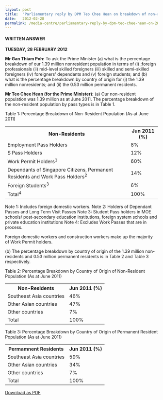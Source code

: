 ```yaml
---
layout: post
title:  "Parliamentary reply by DPM Teo Chee Hean on breakdown of non-resident population"
date:   2012-02-28
permalink: /media-centre/parliamentary-reply-by-dpm-teo-chee-hean-on-28-feb-2012-2
---
```


#### **WRITTEN ANSWER**
**TUESDAY, 28 FEBRUARY 2012**

**Mr Gan Thiam Poh:**
To ask the Prime Minister (a) what is the percentage breakdown of our 1.39 million nonresident population in terms of (i) ;foreign professionals (ii) mid-level skilled foreigners (iii) skilled and semi-skilled foreigners (iv) foreigners' dependants and (v) foreign students; and (b) what is the percentage breakdown by country of origin for (i) the 1.39 million nonresidents; and (ii) the 0.53 million permanent residents.

**Mr Teo Chee Hean (for the Prime Minister):**
(a) Our non-resident population was 1.39 million as at June 2011. The percentage breakdown of the non-resident population by pass types is in Table 1. 

Table 1: Percentage Breakdown of Non-Resident Population (As at June 2011) 


<table class="table-h">
  <tr>
    <th>Non-Residents</th>
    <th>Jun 2011  
(%)</th>
    
 </tr>
 
  <tr>
    <td>Employment Pass Holders</td>
    <td>8%</td>
  </tr>
  
  <tr>
    <td>S Pass Holders</td>
    <td>12%</td>
  </tr>
  
  <tr>
    <td>Work Permit Holders<sup>1</sup></td>
    <td>60%</td>
  </tr>  
  
 <tr>
    <td>Dependants of Singapore Citizens, Permanent Residents and Work Pass Holders<sup>2</sup></td>
    <td>14%</td>
  </tr>
  
 <tr>
    <td>Foreign Students<sup>3</sup></td>
    <td>6%</td>
  </tr> 
  
   <tr>
    <td>Total<sup>4</sup></td>
    <td>100%</td>
  </tr> 
  
  
</table>


Note 1: Includes foreign domestic workers.
Note 2: Holders of Dependant Passes and Long Term Visit Passes
Note 3: Student Pass holders in MOE schools/ post-secondary education institutions, foreign system schools and private education institutions
Note 4: Excludes Work Passes that are in process.

Foreign domestic workers and construction workers make up the majority of Work Permit holders. 

(b) The percentage breakdown by country of origin of the 1.39 million non-residents and 0.53 million permanent residents is in Table 2 and Table 3 respectively.

Table 2: Percentage Breakdown by Country of Origin of Non-Resident Population (As at June 2011)

<table class="table-h">
  <tr>
    <th>Non-Residents</th>
    <th>Jun 2011 (%)</th>
    
 </tr>
 
  <tr>
    <td>Southeast Asia countries</td>
    <td>46%</td>
  </tr>
  
  <tr>
    <td>Other Asian countries</td>
    <td>47%</td>
  </tr>
  
  <tr>
    <td>Other countries</td>
    <td>7%</td>
  </tr>  

<tr>
    <td>Total</td>
    <td>100%</td>
  </tr>  
  
  </table>
  
Table 3: Percentage Breakdown by Country of Origin of Permanent Resident 
Population (As at June 2011)

<table class="table-h">
  <tr>
    <th>Permamnent Residents</th>
    <th>Jun 2011 (%)</th>
    
 </tr>
 
  <tr>
    <td>Southeast Asia countries</td>
    <td>59%</td>
  </tr>
  
  <tr>
    <td>Other Asian countries</td>
    <td>34%</td>
  </tr>
  
  <tr>
    <td>Other countries</td>
    <td>7%</td>
  </tr>  

<tr>
    <td>Total</td>
    <td>100%</td>
  </tr>  
  
  </table>

[Download as PDF](https://github.com/isomerpages/isomerpages-stratgroup/raw/master/images/parliamentary%20files/parliamentary-reply-by-dpm-teo-chee-hean-on-28-feb-2012-2.pdf)
